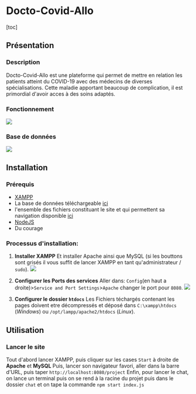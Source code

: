 # Docto-Covid-Allo

[toc]

## Présentation

### Description
Docto-Covid-Allo est une plateforme qui permet de mettre en relation les patients atteint du COVID-19 avec des médecins de diverses spécialisations. Cette maladie apportant beaucoup de complication, il est primordial d'avoir acces à des soins adaptés. 

### Fonctionnement

![](https://image.noelshack.com/fichiers/2020/25/3/1592347681-drawio.png)



### Base de données

![](https://i.imgur.com/ZnzMW91.png)

## Installation

### Prérequis

- [XAMPP](https://www.apachefriends.org/index.html)
- La base de données téléchargeable [ici](https://drive.google.com/file/d/1kqo_8kQHkUkhxAv29yKWJE508t7wgben/view?usp=sharing)
- l'ensemble des fichiers constituant le site et qui permettent sa navigation disponible [ici](https://github.com/lopalam/projet)
- [NodeJS]()
- Du courage

### Processus d'installation:

1. **Installer XAMPP**
    Et installer Apache ainsi que MySQL (si les bouttons sont grisés il vous suffit de 
    lancer XAMPP en tant qu'administrateur / ``sudo``).
    ![](https://i.imgur.com/4y4NiHv.png)

2. **Configurer les Ports des services**
    Aller dans: `Config`(en haut a droite)>`Service and Port Settings`>`Apache` changer le port pour ``8080``. ![](https://i.imgur.com/2LwBnj4.png)
    
3. **Configurer le dossier `htdocs`**
    Les Fichiers téchargés contenant les pages doivent etre décompressés et
    déposé dans ``C:\xampp\htdocs`` (*Windows*) ou ``/opt/lampp/apache2/htdocs`` (*Linux*).
    
    
## Utilisation
### Lancer le site

Tout d'abord lancer XAMPP, puis cliquer sur les cases `Start`  à droite de **Apache** et **MySQL**
Puis, lancer son navigateur favori, aller dans la barre d'URL, puis taper `http://localhost:8080/project`
Enfin, pour lancer le chat, on lance un terminal puis on se rend à la racine du projet puis dans le dossier `chat` et on tape la commande `npm start index.js`
